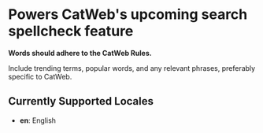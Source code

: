# Powers CatWeb's upcoming search spellcheck feature

**Words should adhere to the CatWeb Rules.**

Include trending terms, popular words, and any relevant phrases, preferably specific to CatWeb.

## Currently Supported Locales
- **en**: English
